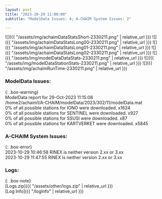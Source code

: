 ```yaml
---
layout: post
title: "2023-10-29 11:00:00"
subtitle: "ModelData Issues: 4; A-CHAIM System Issues: 2"

---
```


![]({{ "/assets/img/achaimDataStatsShort-2330211.png" | relative_url }})
![]({{ "/assets/img/achaimDataStatsLong00-2330211.png" | relative_url }})
![]({{ "/assets/img/achaimDataStatsLong01-2330211.png" | relative_url }})
![]({{ "/assets/img/achaimDataStatsLong02-2330211.png" | relative_url }})
![]({{ "/assets/img/modelDataDataStats-2330211.png" | relative_url }})
![]({{ "/assets/img/modelDataStationStats-2330211.png" | relative_url }})
![]({{ "/assets/img/achaimRunTime-2330211.png" | relative_url }})


### ModelData Issues:  
  
{: .box-warning}  
 ModelData report for 29-Oct-2023 11:15:08   
 /home2/achaim1/A-CHAIM/modelData/2023/302/11/modelData.mat   
 0% of all possible stations for IONO were downloaded. x1624   
 0% of all possible stations for SENTINEL were downloaded. x927   
 0% of all possible stations for SSUSI were downloaded. x87   
 0% of all possible stations for KARTVERKET were downloaded. x5845   
  
### A-CHAIM System Issues:  
  
{: .box-error}  
2023-10-29 10:46:58 RINEX is neither version 2.xx or 3.xx  
2023-10-29 11:47:55 RINEX is neither version 2.xx or 3.xx  

### Logs:  
  
{: .box-note}  
[Logs.zip]({{ "/assets/other/logs.zip" | relative_url }})  
[Log Info]({{ "/logInfo" | relative_url }})  
